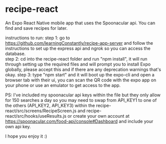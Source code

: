 # recipe-react
An Expo React Native mobile app that uses the Spoonacular api. You can find and save recipes for later.

instructions to run:
step 1: go to https://github.com/learningConstantly/recipe-app-server and follow the instructions to set up the express api and ngrok so you can access the database. <br />
step 2: cd into the recipe-react folder and run "npm install", it will run through setting up the required files and will prompt you to install Expo globally, please accept this and if there are any deprecation warnings that's okay.
step 3: type "npm start" and it will boot up the expo-cli and open a browser tab with their ui, you can scan the QR code with the expo app on your phone or use an emulator to get access to the app. 

PS: I've included my spoonacular api keys within the file but they only allow for 150 searches a day so you may need to swap from API_KEY1 to one of the others (API_KEY2, API_KEY3) within the recipe-react/src/screens/RecipeScreen.js and recipe-react/src/hooks/useResults.js or create your own account at https://spoonacular.com/food-api/console#Dashboard and include your own api key.

I hope you enjoy it :)
